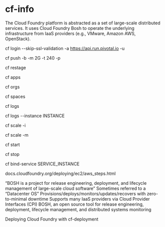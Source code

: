 # cf-info
The Cloud Foundry platform is abstracted as a set of large-scale distributed services.
It uses Cloud Foundry Bosh to operate the underlying infrastructure from IaaS providers 
(e.g., VMware, Amazon AWS, OpenStack).

cf login --skip-ssl-validation -a https://api.run.pivotal.io -u <USER>
  
cf push <appname> -b <buildPack> -m 2G -t 240 -p <appPath>
  
cf restage <appname>
  
cf apps

cf orgs

cf spaces

cf logs <appName>
  
cf logs <appName> --instance INSTANCE
  
cf scale <appName> -i <NoOfInstances>
  
cf scale <appName> -m <memoryInGig>
  
cf start <appName>
  
cf stop <appName>

cf bind-service <appName> SERVICE_INSTANCE
  
docs.cloudfoundry.org/deploying/ec2/aws_steps.html


“BOSH is a project for release engineering, deployment, and lifecycle management of large-scale cloud software”
Sometimes referred to a “Datacenter OS”
Provisions/deploys/monitors/updates/recovers with zero-to-minimal downtime
Supports many IaaS providers via Cloud Provider Interfaces (CPI)
BOSH, an open source tool for release engineering, deployment, lifecycle management, and distributed systems monitoring

Deploying Cloud Foundry with cf-deployment

